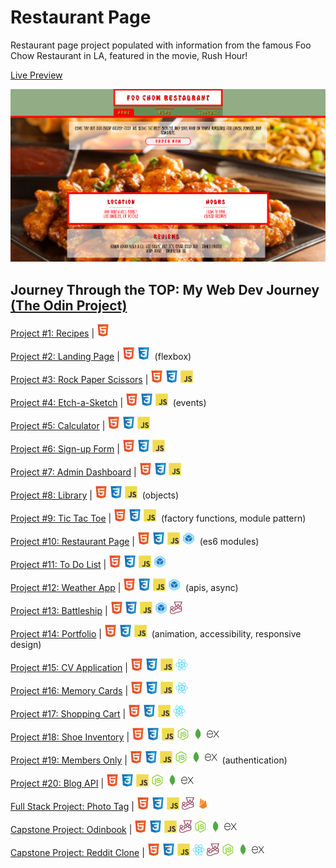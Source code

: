 # Restaurant Page

Restaurant page project populated with information from the famous Foo Chow Restaurant in LA, featured in the movie, Rush Hour!

[Live Preview](https://bchung54.github.io/restaurant-page/)

![screenshot](./screens/home-screen.png)

## Journey Through the TOP: My Web Dev Journey [(The Odin Project)](https://theodinproject.com/)

<p>
    <a href="https://github.com/bchung54/odin-recipes">Project #1: Recipes</a>
    |
    <img src="https://raw.githubusercontent.com/devicons/devicon/master/icons/html5/html5-original.svg" alt="html5" title="html5" width="20" height="20"/>
</p>
<p>
    <a href="https://github.com/bchung54/landing-page">Project #2: Landing Page</a>
    <span>|</span>
    <img src="https://raw.githubusercontent.com/devicons/devicon/master/icons/html5/html5-original.svg" alt="html5" title="html5" width="20" height="20"/>
    <img src="https://raw.githubusercontent.com/devicons/devicon/master/icons/css3/css3-original.svg" alt="css3" title="css3" width="20" height="20"/>
    <span style="margin-left:.25rem">(flexbox)</span>
</p>
<p>
    <a href="https://github.com/bchung54/rockpaperscissors">Project #3: Rock Paper Scissors</a>
    <span>|</span>
    <img src="https://raw.githubusercontent.com/devicons/devicon/master/icons/html5/html5-original.svg" alt="html5" title="html5" width="20" height="20"/>
    <img src="https://raw.githubusercontent.com/devicons/devicon/master/icons/css3/css3-original.svg" alt="css3" title="css3" width="20" height="20"/>
    <img src="https://raw.githubusercontent.com/devicons/devicon/master/icons/javascript/javascript-original.svg" alt="javascript" title="javascript" width="20" height="20"/>
</p>
<p>
    <a href="https://github.com/bchung54/etch-a-sketch">Project #4: Etch-a-Sketch</a>
    <span>|</span>
    <img src="https://raw.githubusercontent.com/devicons/devicon/master/icons/html5/html5-original.svg" alt="html5" title="html5" width="20" height="20"/>
    <img src="https://raw.githubusercontent.com/devicons/devicon/master/icons/css3/css3-original.svg" alt="css3" title="css3" width="20" height="20"/>
    <img src="https://raw.githubusercontent.com/devicons/devicon/master/icons/javascript/javascript-original.svg" alt="javascript" title="javascript" width="20" height="20"/>
    <span style="margin-left:.25rem">(events)</span>
</p>
<p>
    <a href="https://github.com/bchung54/calc-project">Project #5: Calculator</a>
    <span>|</span>
    <img src="https://raw.githubusercontent.com/devicons/devicon/master/icons/html5/html5-original.svg" alt="html5" title="html5" width="20" height="20"/>
    <img src="https://raw.githubusercontent.com/devicons/devicon/master/icons/css3/css3-original.svg" alt="css3" title="css3" width="20" height="20"/>
    <img src="https://raw.githubusercontent.com/devicons/devicon/master/icons/javascript/javascript-original.svg" alt="javascript" title="javascript" width="20" height="20"/>
</p>
<p>
    <a href="https://github.com/bchung54/sign-up-form">Project #6: Sign-up Form</a>
    <span>|</span>
    <img src="https://raw.githubusercontent.com/devicons/devicon/master/icons/html5/html5-original.svg" alt="html5" title="html5" width="20" height="20"/>
    <img src="https://raw.githubusercontent.com/devicons/devicon/master/icons/css3/css3-original.svg" alt="css3" title="css3" width="20" height="20"/>
    <img src="https://raw.githubusercontent.com/devicons/devicon/master/icons/javascript/javascript-original.svg" alt="javascript" title="javascript" width="20" height="20"/>
</p>
<p>
    <a href="https://github.com/bchung54/admin-dashboard">Project #7: Admin Dashboard</a>
    <span>|</span>
    <img src="https://raw.githubusercontent.com/devicons/devicon/master/icons/html5/html5-original.svg" alt="html5" title="html5" width="20" height="20"/>
    <img src="https://raw.githubusercontent.com/devicons/devicon/master/icons/css3/css3-original.svg" alt="css3" title="css3" width="20" height="20"/>
    <img src="https://raw.githubusercontent.com/devicons/devicon/master/icons/javascript/javascript-original.svg" alt="javascript" title="javascript" width="20" height="20"/>
</p>
<p>
    <a href="https://github.com/bchung54/library-project">Project #8: Library</a>
    <span>|</span>
    <img src="https://raw.githubusercontent.com/devicons/devicon/master/icons/html5/html5-original.svg" alt="html5" title="html5" width="20" height="20"/>
    <img src="https://raw.githubusercontent.com/devicons/devicon/master/icons/css3/css3-original.svg" alt="css3" title="css3" width="20" height="20"/>
    <img src="https://raw.githubusercontent.com/devicons/devicon/master/icons/javascript/javascript-original.svg" alt="javascript" title="javascript" width="20" height="20"/>
    <span style="margin-left:.25rem">(objects)</span>
</p>
<p>
    <a href="https://github.com/bchung54/tic-tac-toe">Project #9: Tic Tac Toe</a>
    <span>|</span>
    <img src="https://raw.githubusercontent.com/devicons/devicon/master/icons/html5/html5-original.svg" alt="html5" title="html5" width="20" height="20"/>
    <img src="https://raw.githubusercontent.com/devicons/devicon/master/icons/css3/css3-original.svg" alt="css3" title="css3" width="20" height="20"/>
    <img src="https://raw.githubusercontent.com/devicons/devicon/master/icons/javascript/javascript-original.svg" alt="javascript" title="javascript" width="20" height="20"/>
    <span style="margin-left:.25rem">(factory functions, module pattern)</span>
</p>
<p>
    <a href="https://github.com/bchung54/restaurant-page">Project #10: Restaurant Page</a>
    <span>|</span>
    <img src="https://raw.githubusercontent.com/devicons/devicon/master/icons/html5/html5-original.svg" alt="html5" title="html5" width="20" height="20"/>
    <img src="https://raw.githubusercontent.com/devicons/devicon/master/icons/css3/css3-original.svg" alt="css3" title="css3" width="20" height="20"/>
    <img src="https://raw.githubusercontent.com/devicons/devicon/master/icons/javascript/javascript-original.svg" alt="javascript" title="javascript" width="20" height="20"/>
    <img src="https://raw.githubusercontent.com/devicons/devicon/master/icons/webpack/webpack-original.svg" alt="webpack" title="webpack" width="20" height="20"/>
    <span style="margin-left:.25rem">(es6 modules)</span>
</p>
<p>
    <a href="https://github.com/bchung54/todo-list">Project #11: To Do List</a>
    <span>|</span>
    <img src="https://raw.githubusercontent.com/devicons/devicon/master/icons/html5/html5-original.svg" alt="html5" title="html5" width="20" height="20"/>
    <img src="https://raw.githubusercontent.com/devicons/devicon/master/icons/css3/css3-original.svg" alt="css3" title="css3" width="20" height="20"/>
    <img src="https://raw.githubusercontent.com/devicons/devicon/master/icons/javascript/javascript-original.svg" alt="javascript" title="javascript" width="20" height="20"/>
    <img src="https://raw.githubusercontent.com/devicons/devicon/master/icons/webpack/webpack-original.svg" alt="webpack" title="webpack" width="20" height="20"/>
</p>
<p>
    <a href="https://github.com/bchung54/weather-app">Project #12: Weather App</a>
    <span>|</span>
    <img src="https://raw.githubusercontent.com/devicons/devicon/master/icons/html5/html5-original.svg" alt="html5" title="html5" width="20" height="20"/>
    <img src="https://raw.githubusercontent.com/devicons/devicon/master/icons/css3/css3-original.svg" alt="css3" title="css3" width="20" height="20"/>
    <img src="https://raw.githubusercontent.com/devicons/devicon/master/icons/javascript/javascript-original.svg" alt="javascript" title="javascript" width="20" height="20"/>
    <img src="https://raw.githubusercontent.com/devicons/devicon/master/icons/webpack/webpack-original.svg" alt="webpack" title="webpack" width="20" height="20"/>
    <span style="margin-left:.25rem">(apis, async)</span>
</p>
<p>
    <a href="https://github.com/bchung54/battleship">Project #13: Battleship</a>
    <span>|</span>
    <img src="https://raw.githubusercontent.com/devicons/devicon/master/icons/html5/html5-original.svg" alt="html5" title="html5" width="20" height="20"/>
    <img src="https://raw.githubusercontent.com/devicons/devicon/master/icons/css3/css3-original.svg" alt="css3" title="css3" width="20" height="20"/>
    <img src="https://raw.githubusercontent.com/devicons/devicon/master/icons/javascript/javascript-original.svg" alt="javascript" title="javascript" width="20" height="20"/>
    <img src="https://raw.githubusercontent.com/devicons/devicon/master/icons/webpack/webpack-original.svg" alt="webpack" title="webpack" width="20" height="20"/>
    <img src="https://raw.githubusercontent.com/devicons/devicon/master/icons/jest/jest-plain.svg" alt="jest" title="jest" width="20" height="20"/>
</p>
<p>
    <a href="https://github.com/bchung54/portfolio">Project #14: Portfolio</a>
    <span>|</span>
    <img src="https://raw.githubusercontent.com/devicons/devicon/master/icons/html5/html5-original.svg" alt="html5" title="html5" width="20" height="20"/>
    <img src="https://raw.githubusercontent.com/devicons/devicon/master/icons/css3/css3-original.svg" alt="css3" title="css3" width="20" height="20"/>
    <img src="https://raw.githubusercontent.com/devicons/devicon/master/icons/javascript/javascript-original.svg" alt="javascript" title="javascript" width="20" height="20"/>
    <span style="margin-left:.25rem">(animation, accessibility, responsive design)</span>
</p>
<p>
    <a href="https://github.com/bchung54/cv-project">Project #15: CV Application</a>
    <span>|</span>
    <img src="https://raw.githubusercontent.com/devicons/devicon/master/icons/html5/html5-original.svg" alt="html5" title="html5" width="20" height="20"/>
    <img src="https://raw.githubusercontent.com/devicons/devicon/master/icons/css3/css3-original.svg" alt="css3" title="css3" width="20" height="20"/>
    <img src="https://raw.githubusercontent.com/devicons/devicon/master/icons/javascript/javascript-original.svg" alt="javascript" title="javascript" width="20" height="20"/>
    <img src="https://raw.githubusercontent.com/devicons/devicon/master/icons/react/react-original.svg" alt="react" title="react" width="20" height="20"/>
</p>
<p>
    <a href="https://github.com/bchung54/memory-cards">Project #16: Memory Cards</a>
    <span>|</span>
    <img src="https://raw.githubusercontent.com/devicons/devicon/master/icons/html5/html5-original.svg" alt="html5" title="html5" width="20" height="20"/>
    <img src="https://raw.githubusercontent.com/devicons/devicon/master/icons/css3/css3-original.svg" alt="css3" title="css3" width="20" height="20"/>
    <img src="https://raw.githubusercontent.com/devicons/devicon/master/icons/javascript/javascript-original.svg" alt="javascript" title="javascript" width="20" height="20"/>
    <img src="https://raw.githubusercontent.com/devicons/devicon/master/icons/react/react-original.svg" alt="react" title="react" width="20" height="20"/>
</p>
<p>
    <a href="https://github.com/bchung54/shopping-cart">Project #17: Shopping Cart</a>
    <span>|</span>
    <img src="https://raw.githubusercontent.com/devicons/devicon/master/icons/html5/html5-original.svg" alt="html5" title="html5" width="20" height="20"/>
    <img src="https://raw.githubusercontent.com/devicons/devicon/master/icons/css3/css3-original.svg" alt="css3" title="css3" width="20" height="20"/>
    <img src="https://raw.githubusercontent.com/devicons/devicon/master/icons/javascript/javascript-original.svg" alt="javascript" title="javascript" width="20" height="20"/>
    <img src="https://raw.githubusercontent.com/devicons/devicon/master/icons/react/react-original.svg" alt="react" title="react" width="20" height="20"/>
</p>
<p>
    <a href="https://github.com/bchung54/inventory-app">Project #18: Shoe Inventory</a>
    <span>|</span>
    <img src="https://raw.githubusercontent.com/devicons/devicon/master/icons/html5/html5-original.svg" alt="html5" title="html5" width="20" height="20"/>
    <img src="https://raw.githubusercontent.com/devicons/devicon/master/icons/css3/css3-original.svg" alt="css3" title="css3" width="20" height="20"/>
    <img src="https://raw.githubusercontent.com/devicons/devicon/master/icons/javascript/javascript-original.svg" alt="javascript" title="javascript" width="20" height="20"/>
    <img src="https://raw.githubusercontent.com/devicons/devicon/master/icons/nodejs/nodejs-original.svg" alt="nodejs" title="nodejs" width="20" height="20"/>
    <img src="https://raw.githubusercontent.com/devicons/devicon/master/icons/mongodb/mongodb-plain.svg" alt="mongodb" title="mongodb" width="20" height="20"/>
    <img src="https://raw.githubusercontent.com/devicons/devicon/master/icons/express/express-original.svg" alt="express" title="express" width="20" height="20"/>
</p>
<p>
    <a href="https://github.com/bchung54/members-only">Project #19: Members Only</a>
    <span>|</span>
    <img src="https://raw.githubusercontent.com/devicons/devicon/master/icons/html5/html5-original.svg" alt="html5" title="html5" width="20" height="20"/>
    <img src="https://raw.githubusercontent.com/devicons/devicon/master/icons/css3/css3-original.svg" alt="css3" title="css3" width="20" height="20"/>
    <img src="https://raw.githubusercontent.com/devicons/devicon/master/icons/javascript/javascript-original.svg" alt="javascript" title="javascript" width="20" height="20"/>
    <img src="https://raw.githubusercontent.com/devicons/devicon/master/icons/nodejs/nodejs-original.svg" alt="nodejs" title="nodejs" width="20" height="20"/>
    <img src="https://raw.githubusercontent.com/devicons/devicon/master/icons/mongodb/mongodb-plain.svg" alt="mongodb" title="mongodb" width="20" height="20"/>
    <img src="https://raw.githubusercontent.com/devicons/devicon/master/icons/express/express-original.svg" alt="express" title="express" width="20" height="20"/>
    <span style="margin-left:.25rem">(authentication)</span>
</p>
<p>
    <a href="https://github.com/bchung54/blog-api">Project #20: Blog API</a>
    <span>|</span>
    <img src="https://raw.githubusercontent.com/devicons/devicon/master/icons/html5/html5-original.svg" alt="html5" title="html5" width="20" height="20"/>
    <img src="https://raw.githubusercontent.com/devicons/devicon/master/icons/css3/css3-original.svg" alt="css3" title="css3" width="20" height="20"/>
    <img src="https://raw.githubusercontent.com/devicons/devicon/master/icons/javascript/javascript-original.svg" alt="javascript" title="javascript" width="20" height="20"/>
    <img src="https://raw.githubusercontent.com/devicons/devicon/master/icons/nodejs/nodejs-original.svg" alt="nodejs" title="nodejs" width="20" height="20"/>
    <img src="https://raw.githubusercontent.com/devicons/devicon/master/icons/mongodb/mongodb-plain.svg" alt="mongodb" title="mongodb" width="20" height="20"/>
    <img src="https://raw.githubusercontent.com/devicons/devicon/master/icons/express/express-original.svg" alt="express" title="express" width="20" height="20"/>
</p>
<p>
    <a href="https://github.com/bchung54/photo-tag">Full Stack Project: Photo Tag</a>
    <span>|</span>
    <img src="https://raw.githubusercontent.com/devicons/devicon/master/icons/html5/html5-original.svg" alt="html5" title="html5" width="20" height="20"/>
    <img src="https://raw.githubusercontent.com/devicons/devicon/master/icons/css3/css3-original.svg" alt="css3" title="css3" width="20" height="20"/>
    <img src="https://raw.githubusercontent.com/devicons/devicon/master/icons/javascript/javascript-original.svg" alt="javascript" title="javascript" width="20" height="20"/>
    <img src="https://raw.githubusercontent.com/devicons/devicon/master/icons/jest/jest-plain.svg" alt="jest" title="jest" width="20" height="20"/>
    <img src="https://raw.githubusercontent.com/devicons/devicon/master/icons/firebase/firebase-plain.svg" alt="firebase" title="firebase" width="20" height="20"/>
</p>
<p>
    <a href="https://github.com/bchung54/odin-meta-api">Capstone Project: Odinbook</a>
    <span>|</span>
    <img src="https://raw.githubusercontent.com/devicons/devicon/master/icons/html5/html5-original.svg" alt="html5" title="html5" width="20" height="20"/>
    <img src="https://raw.githubusercontent.com/devicons/devicon/master/icons/css3/css3-original.svg" alt="css3" title="css3" width="20" height="20"/>
    <img src="https://raw.githubusercontent.com/devicons/devicon/master/icons/javascript/javascript-original.svg" alt="javascript" title="javascript" width="20" height="20"/>
    <img src="https://raw.githubusercontent.com/devicons/devicon/master/icons/jest/jest-plain.svg" alt="jest" title="jest" width="20" height="20"/>
    <img src="https://raw.githubusercontent.com/devicons/devicon/master/icons/nodejs/nodejs-original.svg" alt="nodejs" title="nodejs" width="20" height="20"/>
    <img src="https://raw.githubusercontent.com/devicons/devicon/master/icons/mongodb/mongodb-plain.svg" alt="mongodb" title="mongodb" width="20" height="20"/>
    <img src="https://raw.githubusercontent.com/devicons/devicon/master/icons/express/express-original.svg" alt="express" title="express" width="20" height="20"/>
</p>
<p>
    <a href="https://github.com/bchung54/reddit-clone">Capstone Project: Reddit Clone</a>
    <span>|</span>
    <img src="https://raw.githubusercontent.com/devicons/devicon/master/icons/html5/html5-original.svg" alt="html5" title="html5" width="20" height="20"/>
    <img src="https://raw.githubusercontent.com/devicons/devicon/master/icons/css3/css3-original.svg" alt="css3" title="css3" width="20" height="20"/>
    <img src="https://raw.githubusercontent.com/devicons/devicon/master/icons/javascript/javascript-original.svg" alt="javascript" title="javascript" width="20" height="20"/>
    <img src="https://raw.githubusercontent.com/devicons/devicon/master/icons/react/react-original.svg" alt="react" title="react" width="20" height="20"/>
    <img src="https://raw.githubusercontent.com/devicons/devicon/master/icons/jest/jest-plain.svg" alt="jest" title="jest" width="20" height="20"/>
    <img src="https://raw.githubusercontent.com/devicons/devicon/master/icons/nodejs/nodejs-original.svg" alt="nodejs" title="nodejs" width="20" height="20"/>
    <img src="https://raw.githubusercontent.com/devicons/devicon/master/icons/mongodb/mongodb-plain.svg" alt="mongodb" title="mongodb" width="20" height="20"/>
    <img src="https://raw.githubusercontent.com/devicons/devicon/master/icons/express/express-original.svg" alt="express" title="express" width="20" height="20"/>
</p>
